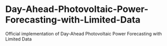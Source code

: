 # Day-Ahead-Photovoltaic-Power-Forecasting-with-Limited-Data
Official implementation of Day-Ahead Photovoltaic Power Forecasting with Limited Data
